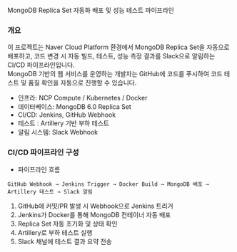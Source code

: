 ###
MongoDB Replica Set 자동화 배포 및 성능 테스트 파이프라인

### 개요
이 프로젝트는 Naver Cloud Platform 환경에서 MongoDB Replica Set을 자동으로 배포하고, 
코드 변경 시 자동 빌드, 테스트, 성능 측정  결과를 Slack으로 알림하는 CI/CD 파이프라인입니다. <br>
MongoDB 기반의 웹 서비스를 운영하는 개발자는 GitHub에 코드를 푸시하여 코드 테스트 및 품질 확인을 자동으로 진행할 수 있습니다. <br>
* 인프라: NCP Compute / Kubernetes / Docker
* 데이터베이스: MongoDB 6.0 Replica Set
* CI/CD: Jenkins, GitHub Webhook
* 테스트 : Artillery 기반 부하 테스트
* 알림 시스템: Slack Webhook


### CI/CD 파이프라인 구성
- 파이프라인 흐름
```plaintext
GitHub Webhook → Jenkins Trigger → Docker Build → MongoDB 배포 → Artillery 테스트 → Slack 알림
```

1. GitHub에 커밋/PR 발생 시 Webhook으로 Jenkins 트리거
2. Jenkins가 Docker를 통해 MongoDB 컨테이너 자동 배포
3. Replica Set 자동 초기화 및 상태 확인
4. Artillery로 부하 테스트 실행
5. Slack 채널에 테스트 결과 요약 전송